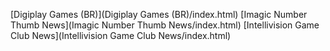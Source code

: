 [Digiplay Games (BR)](Digiplay Games (BR)/index.html)
[Imagic Number Thumb News](Imagic Number Thumb News/index.html)
[Intellivision Game Club News](Intellivision Game Club News/index.html)
